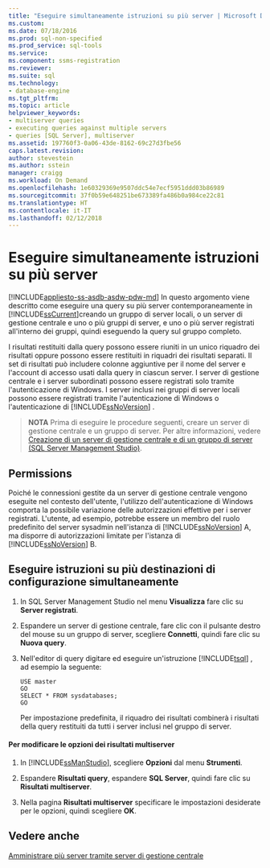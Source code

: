 ```yaml
---
title: "Eseguire simultaneamente istruzioni su più server | Microsoft Docs"
ms.custom: 
ms.date: 07/18/2016
ms.prod: sql-non-specified
ms.prod_service: sql-tools
ms.service: 
ms.component: ssms-registration
ms.reviewer: 
ms.suite: sql
ms.technology:
- database-engine
ms.tgt_pltfrm: 
ms.topic: article
helpviewer_keywords:
- multiserver queries
- executing queries against multiple servers
- queries [SQL Server], multiserver
ms.assetid: 197760f3-0a06-43de-8162-69c27d3fbe56
caps.latest.revision: 
author: stevestein
ms.author: sstein
manager: craigg
ms.workload: On Demand
ms.openlocfilehash: 1e60329369e9507ddc54e7ecf5951ddd03b86989
ms.sourcegitcommit: 37f0b59e648251be673389fa486b0a984ce22c81
ms.translationtype: HT
ms.contentlocale: it-IT
ms.lasthandoff: 02/12/2018
---
```

# <a name="execute-statements-against-multiple-servers-simultaneously"></a>Eseguire simultaneamente istruzioni su più server
[!INCLUDE[appliesto-ss-asdb-asdw-pdw-md](../../includes/appliesto-ss-asdb-asdw-pdw-md.md)]
In questo argomento viene descritto come eseguire una query su più server contemporaneamente in [!INCLUDE[ssCurrent](../../includes/sscurrent-md.md)]creando un gruppo di server locali, o un server di gestione centrale e uno o più gruppi di server, e uno o più server registrati all'interno dei gruppi, quindi eseguendo la query sul gruppo completo. 
  
I risultati restituiti dalla query possono essere riuniti in un unico riquadro dei risultati oppure possono essere restituiti in riquadri dei risultati separati. Il set di risultati può includere colonne aggiuntive per il nome del server e l'account di accesso usati dalla query in ciascun server. I server di gestione centrale e i server subordinati possono essere registrati solo tramite l'autenticazione di Windows. I server inclusi nei gruppi di server locali possono essere registrati tramite l'autenticazione di Windows o l'autenticazione di [!INCLUDE[ssNoVersion](../../includes/ssnoversion-md.md)] .  
  
> **NOTA** Prima di eseguire le procedure seguenti, creare un server di gestione centrale e un gruppo di server. Per altre informazioni, vedere [Creazione di un server di gestione centrale e di un gruppo di server &#40;SQL Server Management Studio&#41;](../../tools/sql-server-management-studio/create-a-central-management-server-and-server-group.md).  

  
##  <a name="Permissions"></a> Permissions  
 Poiché le connessioni gestite da un server di gestione centrale vengono eseguite nel contesto dell'utente, l'utilizzo dell'autenticazione di Windows comporta la possibile variazione delle autorizzazioni effettive per i server registrati. L'utente, ad esempio, potrebbe essere un membro del ruolo predefinito del server sysadmin nell'istanza di [!INCLUDE[ssNoVersion](../../includes/ssnoversion-md.md)] A, ma disporre di autorizzazioni limitate per l'istanza di [!INCLUDE[ssNoVersion](../../includes/ssnoversion-md.md)] B.  
  
 ## <a name="execute-statements-against-multiple-configuration-targets-simultaneously"></a>Eseguire istruzioni su più destinazioni di configurazione simultaneamente  

1.  In SQL Server Management Studio nel menu **Visualizza** fare clic su **Server registrati**.  
  
2.  Espandere un server di gestione centrale, fare clic con il pulsante destro del mouse su un gruppo di server, scegliere **Connetti**, quindi fare clic su **Nuova query**.  
  
3.  Nell'editor di query digitare ed eseguire un'istruzione [!INCLUDE[tsql](../../includes/tsql-md.md)] , ad esempio la seguente:  
  
    ```  
    USE master  
    GO  
    SELECT * FROM sysdatabases;  
    GO  
    ```  
  
     Per impostazione predefinita, il riquadro dei risultati combinerà i risultati della query restituiti da tutti i server inclusi nel gruppo di server.  
  
#### <a name="to-change-the-multiserver-results-options"></a>Per modificare le opzioni dei risultati multiserver  
  
1.  In [!INCLUDE[ssManStudio](../../includes/ssmanstudio-md.md)], scegliere **Opzioni** dal menu **Strumenti**.  
  
2.  Espandere **Risultati query**, espandere **SQL Server**, quindi fare clic su **Risultati multiserver**.  
  
3.  Nella pagina **Risultati multiserver** specificare le impostazioni desiderate per le opzioni, quindi scegliere **OK**.  
  
## <a name="see-also"></a>Vedere anche  
 [Amministrare più server tramite server di gestione centrale](../../relational-databases/administer-multiple-servers-using-central-management-servers.md)  
  
  
